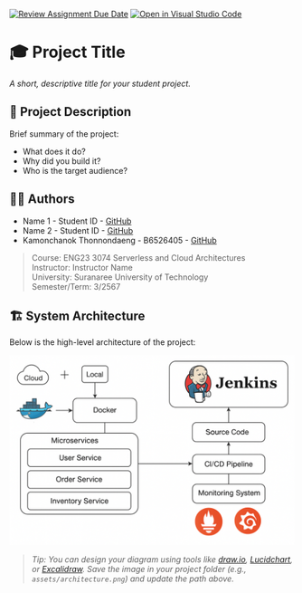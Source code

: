 [![Review Assignment Due Date](https://classroom.github.com/assets/deadline-readme-button-22041afd0340ce965d47ae6ef1cefeee28c7c493a6346c4f15d667ab976d596c.svg)](https://classroom.github.com/a/SgPtMhMI)
[![Open in Visual Studio Code](https://classroom.github.com/assets/open-in-vscode-2e0aaae1b6195c2367325f4f02e2d04e9abb55f0b24a779b69b11b9e10269abc.svg)](https://classroom.github.com/online_ide?assignment_repo_id=19462044&assignment_repo_type=AssignmentRepo)
# 🎓 Project Title

_A short, descriptive title for your student project._

## 📝 Project Description

Brief summary of the project:
- What does it do?
- Why did you build it?
- Who is the target audience?

## 🧑‍💻 Authors

- Name 1 - Student ID - [GitHub](https://github.com/username)
- Name 2 - Student ID - [GitHub](https://github.com/username)
- Kamonchanok Thonnondaeng - B6526405 - [GitHub](https://github.com/Kamonchanok-tnd)

> Course: ENG23 3074 Serverless and Cloud Architectures  
> Instructor: Instructor Name  
> University: Suranaree University of Technology  
> Semester/Term: 3/2567

## 🏗️ System Architecture

Below is the high-level architecture of the project:

![Architecture Diagram](assets/architecture.png)

> _Tip: You can design your diagram using tools like [draw.io](https://draw.io), [Lucidchart](https://lucidchart.com), or [Excalidraw](https://excalidraw.com). Save the image in your project folder (e.g., `assets/architecture.png`) and update the path above._

